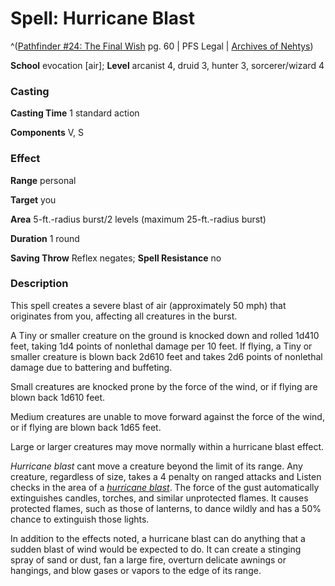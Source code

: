 # Spell: Hurricane Blast

^([Pathfinder #24: The Final Wish][ss-hurricane-blast] pg. 60 | PFS Legal | [Archives of Nehtys][sn-hurricane-blast])

**School** evocation [air]; **Level** arcanist 4, druid 3, hunter 3, sorcerer/wizard 4

### Casting

**Casting Time** 1 standard action  

**Components** V, S

### Effect

**Range** personal  

**Target** you  

**Area** 5-ft.-radius burst/2 levels (maximum 25-ft.-radius burst)  

**Duration** 1 round  

**Saving Throw** Reflex negates; **Spell Resistance** no

### Description

This spell creates a severe blast of air (approximately 50 mph) that originates from you, affecting all creatures in the burst.  

A Tiny or smaller creature on the ground is knocked down and rolled 1d410 feet, taking 1d4 points of nonlethal damage per 10 feet. If flying, a Tiny or smaller creature is blown back 2d610 feet and takes 2d6 points of nonlethal damage due to battering and buffeting.  

Small creatures are knocked prone by the force of the wind, or if flying are blown back 1d610 feet.  

Medium creatures are unable to move forward against the force of the wind, or if flying are blown back 1d65 feet.  

Large or larger creatures may move normally within a hurricane blast effect.  

_Hurricane blast_ cant move a creature beyond the limit of its range. Any creature, regardless of size, takes a 4 penalty on ranged attacks and Listen checks in the area of a _[hurricane blast]_. The force of the gust automatically extinguishes candles, torches, and similar unprotected flames. It causes protected flames, such as those of lanterns, to dance wildly and has a 50% chance to extinguish those lights.  

In addition to the effects noted, a hurricane blast can do anything that a sudden blast of wind would be expected to do. It can create a stinging spray of sand or dust, fan a large fire, overturn delicate awnings or hangings, and blow gases or vapors to the edge of its range.

[ss-hurricane-blast]: http://paizo.com/pathfinder/advent
[sn-hurricane-blast]: http://www.archivesofnethys.com/SpellDisplay.aspx?ItemName=Hurricane%20Blast
[hurricane blast]: http://www.archivesofnethys.com/SpellDisplay.aspx?ItemName=hurricane%20blast